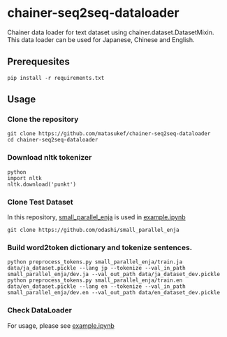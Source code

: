 # chainer-seq2seq-dataloader
Chainer data loader for text dataset using chainer.dataset.DatasetMixin.
This data loader can be used for Japanese, Chinese and English.

## Prerequesites
```
pip install -r requirements.txt
```

## Usage

### Clone the repository
```
git clone https://github.com/matasukef/chainer-seq2seq-dataloader
cd chainer-seq2seq-dataloader
```

### Download nltk tokenizer
```
python
import nltk
nltk.download('punkt')
```

### Clone Test Dataset
In this repository, [small_parallel_enja](https://github.com/odashi/small_parallel_enja) is used in [example.ipynb](https://github.com/matasukef/chainer-seq2seq-dataloader/blob/master/example.ipynb)
```
git clone https://github.com/odashi/small_parallel_enja
```

### Build word2token dictionary and tokenize sentences.
```
python preprocess_tokens.py small_parallel_enja/train.ja data/ja_dataset.pickle --lang jp --tokenize --val_in_path small_parallel_enja/dev.ja --val_out_path data/ja_dataset_dev.pickle
python preprocess_tokens.py small_parallel_enja/train.en data/en_dataset.pickle --lang en --tokenize --val_in_path small_parallel_enja/dev.en --val_out_path data/en_dataset_dev.pickle
```

### Check DataLoader
For usage, please see [example.ipynb](https://github.com/matasukef/chainer-seq2seq-dataloader/blob/master/example.ipynb)
